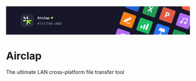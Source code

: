 [![banner](images/banner.png)](www.airclap.app)
# Airclap
The ultimate LAN cross-platform file transfer tool
